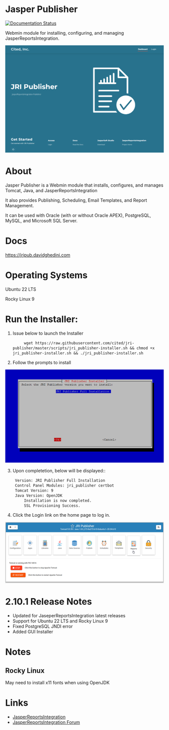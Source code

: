 # Jasper Publisher

[![Documentation Status](https://readthedocs.org/projects/jri-publisher/badge/?version=latest)](https://jripub.davidghedini.com/en/latest/?badge=latest)

Webmin module for installing, configuring, and managing JasperReportsIntegration.



![JRI Publisher](docs/_static/JRI-Publisher-Landing.png)


# About

Jasper Publisher is a Webmin module that installs, configures, and manages Tomcat, Java, and JasperReportsIntegration

It also provides Publishing, Scheduling, Email Templates, and Report Management.

It can be used with Oracle (with or without Oracle APEX), PostgreSQL, MySQL, and Microsoft SQL Server.

# Docs

https://jripub.davidghedini.com

# Operating Systems

Ubuntu 22 LTS

Rocky Linux 9

# Run the Installer:

1. Issue below to launch the Installer


            wget https://raw.githubusercontent.com/cited/jri-publisher/master/scripts/jri_publisher-installer.sh && chmod +x jri_publisher-installer.sh && ./jri_publisher-installer.sh


3. Follow the prompts to install

![JRI Publisher](docs/_static/JRI-Installer.png) 

3. Upon completetion, below will be displayed::

        Version: JRI Publisher Full Installation
        Control Panel Modules: jri_publisher certbot
        Tomcat Version: 9
        Java Version: OpenJDK
            Installation is now completed.
            SSL Provisioning Success.


4. Click the Login link on the home page to log in.

![JRI Publisher](docs/_static/JRI-Publisher-Main.png)

# 2.10.1 Release Notes

* Updated for JaseperReportsIntegration latest releases
* Support for Ubuntu 22 LTS and Rocky Linux 9
* Fixed PostgreSQL JNDI error
* Added GUI Installer

# Notes
## Rocky Linux
May need to install x11 fonts when using OpenJDK

# Links
- [JasperReportsIntegration](https://github.com/daust/JasperReportsIntegration)
- [JasperReportsIntegration Forum](https://gitq.com/daust/JasperReportsIntegration)
